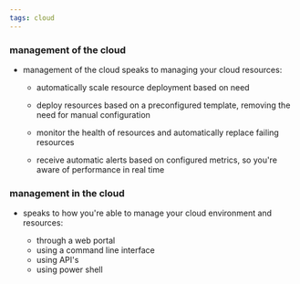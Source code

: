 ```yaml
---
tags: cloud
---
```


### management of the cloud
- management of the cloud speaks to managing your cloud resources:

	- automatically scale resource deployment based on need

	- deploy resources based on a preconfigured template, removing the need for manual configuration

	- monitor the health of resources and automatically replace failing resources

	- receive automatic alerts based on configured metrics, so you're aware of performance in real time

### management in the cloud
- speaks to how you're able to manage your cloud environment and resources:

	- through a web portal
	- using a command line interface
	- using API's
	- using power shell